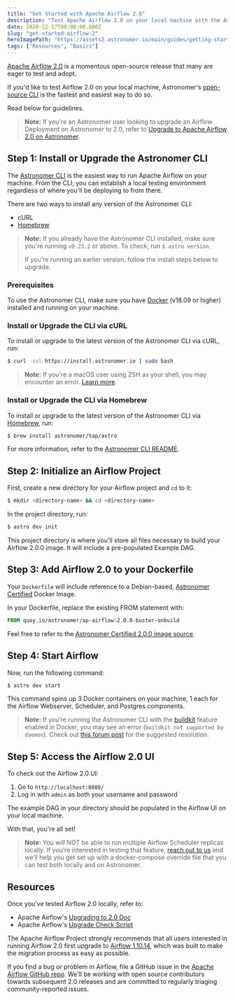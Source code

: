 ```yaml
---
title: "Get Started with Apache Airflow 2.0"
description: "Test Apache Airflow 2.0 on your local machine with the Astronomer CLI."
date: 2020-12-17T00:00:00.000Z
slug: "get-started-airflow-2"
heroImagePath: "https://assets2.astronomer.io/main/guides/getting-started-airflow-2.png"
tags: ["Resources", "Basics"]
---
```

<!-- markdownlint-disable-file -->
[Apache Airflow 2.0](https://www.astronomer.io/blog/introducing-airflow-2-0) is a momentous open-source release that many are eager to test and adopt.

If you'd like to test Airflow 2.0 on your local machine, Astronomer's [open-source CLI](https://github.com/astronomer/astro-cli) is the fastest and easiest way to do so.

Read below for guidelines.

> **Note:** If you're an Astronomer user looking to upgrade an Airflow Deployment on Astronomer to 2.0, refer to [Upgrade to Apache Airflow 2.0 on Astronomer](https://www.astronomer.io/docs/cloud/stable/customize-airflow/upgrade-to-airflow-2).

## Step 1: Install or Upgrade the Astronomer CLI

The [Astronomer CLI](https://github.com/astronomer/astro-cli) is the easiest way to run Apache Airflow on your machine. From the CLI, you can establish a local testing environment regardless of where you'll be deploying to from there.

There are two ways to install any version of the Astronomer CLI:

- cURL
- [Homebrew](https://brew.sh/)

> **Note:** If you already have the Astronomer CLI installed, make sure you're running `v0.23.2` or above. To check, run `$ astro version`.
>
> If you're running an earlier version, follow the install steps below to upgrade.

### Prerequisites

To use the Astronomer CLI, make sure you have [Docker](https://www.docker.com/) (v18.09 or higher) installed and running on your machine.

### Install or Upgrade the CLI via cURL

To install or upgrade to the latest version of the Astronomer CLI via cURL, run:

```bash
$ curl -ssl https://install.astronomer.io | sudo bash
```

> **Note:** If you're a macOS user using ZSH as your shell, you may encounter an error. [Learn more](https://forum.astronomer.io/t/astro-cli-install-error-on-mac-zsh/659).

### Install or Upgrade the CLI via Homebrew

To install or upgrade to the latest version of the Astronomer CLI via [Homebrew](https://brew.sh/), run:

```bash
$ brew install astronomer/tap/astro
```

For more information, refer to the [Astronomer CLI README](https://github.com/astronomer/astro-cli#latest-version).

## Step 2: Initialize an Airflow Project

First, create a new directory for your Airflow project and `cd` to it:

```bash
$ mkdir <directory-name> && cd <directory-name>
```

In the project directory, run:

```bash
$ astro dev init
```

This project directory is where you'll store all files necessary to build your Airflow 2.0.0 image. It will include a pre-populated Example DAG.

## Step 3: Add Airflow 2.0 to your Dockerfile

Your `Dockerfile` will include reference to a Debian-based, [Astronomer Certified](https://www.astronomer.io/downloads/) Docker Image.

In your Dockerfile, replace the existing FROM statement with:

```dockerfile
FROM quay.io/astronomer/ap-airflow:2.0.0-buster-onbuild
```

Feel free to refer to the [Astronomer Certified 2.0.0 image source](https://github.com/astronomer/ap-airflow/tree/master/2.0.0/buster).

## Step 4: Start Airflow

Now, run the following command:

```bash
$ astro dev start
```

This command spins up 3 Docker containers on your machine, 1 each for the Airflow Webserver, Scheduler, and Postgres components.

> **Note:** If you’re running the Astronomer CLI with the [buildkit](https://docs.docker.com/develop/develop-images/build_enhancements/) feature enabled in Docker, you may see an error (`buildkit not supported by daemon`). Check out [this forum post](https://forum.astronomer.io/t/buildkit-not-supported-by-daemon-error-command-docker-build-t-airflow-astro-bcb837-airflow-latest-failed-failed-to-execute-cmd-exit-status-1/857) for the suggested resolution.

## Step 5: Access the Airflow 2.0 UI

To check out the Airflow 2.0 UI:

1. Go to `http://localhost:8080/`
2. Log in with `admin` as both your username and password

The example DAG in your directory should be populated in the Airflow UI on your local machine.

With that, you're all set!

> **Note:** You will NOT be able to run multiple Airflow Scheduler replicas locally. If you’re interested in testing that feature, [reach out to us](https://astronomer.io/get-astronomer) and we’ll help you get set up with a docker-compose override file that you can test both locally and on Astronomer.

## Resources

Once you've tested Airflow 2.0 locally, refer to:

- Apache Airflow's [Upgrading to 2.0 Doc](https://airflow.apache.org/docs/apache-airflow/stable/upgrading-to-2)
- Apache Airflow's [Upgrade Check Script](
https://airflow.apache.org/docs/apache-airflow/stable/upgrade-check.html#upgrade-check)

The Apache Airflow Project strongly recommends that all users interested in running Airflow 2.0 first upgrade to [Airflow 1.10.14](https://github.com/apache/airflow/releases/tag/1.10.14), which was built to make the migration process as easy as possible.

If you find a bug or problem in Airflow, file a GitHub issue in the [Apache Airflow GitHub repo]((https://github.com/apache/airflow/issues)). We'll be working with open source contributors towards subsequent 2.0 releases and are committed to regularly triaging community-reported issues.

